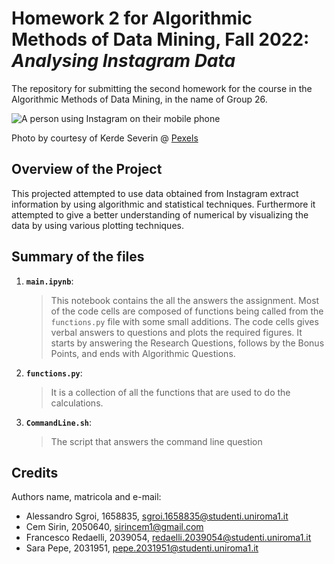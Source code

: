 # Homework 2 for Algorithmic Methods of Data Mining, Fall 2022: *Analysing Instagram Data*
The repository for submitting the second homework for the course in the Algorithmic Methods of Data Mining, in the name of Group 26.


![A person using Instagram on their mobile phone](https://images.pexels.com/photos/1542252/pexels-photo-1542252.jpeg?auto=compress&cs=tinysrgb&w=300&h=375&dpr=2)

Photo by courtesy of Kerde Severin @ [Pexels](https://www.pexels.com/@kseverin/)


## Overview of the Project
This projected attempted to use data obtained from Instagram extract information by using algorithmic and statistical techniques. Furthermore it attempted to give a better understanding of numerical by visualizing the data by using various plotting techniques.

## Summary of the files
1. __`main.ipynb`__: 
	> This notebook contains the all the answers the assignment. Most of the code cells are composed of functions being called from the `functions.py` file with some small additions. The code cells gives verbal answers to questions and plots the required figures. It starts by answering the Research Questions, follows by the Bonus Points, and ends with Algorithmic Questions.

2. __`functions.py`__: 
	> It is a collection of all the functions that are used to do the calculations.

3. __`CommandLine.sh`__: 
	> The script that answers the command line question

## Credits
Authors name, matricola and e-mail:
* Alessandro Sgroi, 1658835, sgroi.1658835@studenti.uniroma1.it
* Cem Sirin, 2050640, sirincem1@gmail.com
* Francesco Redaelli, 2039054, redaelli.2039054@studenti.uniroma1.it
* Sara Pepe, 2031951, pepe.2031951@studenti.uniroma1.it
